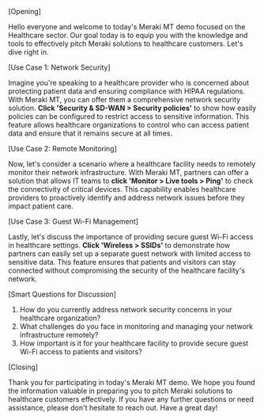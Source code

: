 [Opening]

Hello everyone and welcome to today's Meraki MT demo focused on the Healthcare sector. Our goal today is to equip you with the knowledge and tools to effectively pitch Meraki solutions to healthcare customers. Let's dive right in.

[Use Case 1: Network Security]

Imagine you're speaking to a healthcare provider who is concerned about protecting patient data and ensuring compliance with HIPAA regulations. With Meraki MT, you can offer them a comprehensive network security solution. **Click 'Security & SD-WAN > Security policies'** to show how easily policies can be configured to restrict access to sensitive information. This feature allows healthcare organizations to control who can access patient data and ensure that it remains secure at all times.

[Use Case 2: Remote Monitoring]

Now, let's consider a scenario where a healthcare facility needs to remotely monitor their network infrastructure. With Meraki MT, partners can offer a solution that allows IT teams to **click 'Monitor > Live tools > Ping'** to check the connectivity of critical devices. This capability enables healthcare providers to proactively identify and address network issues before they impact patient care.

[Use Case 3: Guest Wi-Fi Management]

Lastly, let's discuss the importance of providing secure guest Wi-Fi access in healthcare settings. **Click 'Wireless > SSIDs'** to demonstrate how partners can easily set up a separate guest network with limited access to sensitive data. This feature ensures that patients and visitors can stay connected without compromising the security of the healthcare facility's network.

[Smart Questions for Discussion]

1. How do you currently address network security concerns in your healthcare organization?
2. What challenges do you face in monitoring and managing your network infrastructure remotely?
3. How important is it for your healthcare facility to provide secure guest Wi-Fi access to patients and visitors?

[Closing]

Thank you for participating in today's Meraki MT demo. We hope you found the information valuable in preparing you to pitch Meraki solutions to healthcare customers effectively. If you have any further questions or need assistance, please don't hesitate to reach out. Have a great day!